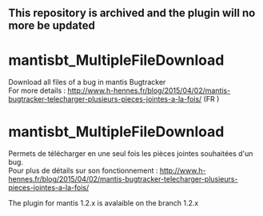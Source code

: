 ## This repository is archived and the plugin will no more be updated

# mantisbt_MultipleFileDownload
Download all files of a bug in mantis Bugtracker  
For more details : http://www.h-hennes.fr/blog/2015/04/02/mantis-bugtracker-telecharger-plusieurs-pieces-jointes-a-la-fois/ (FR )

# mantisbt_MultipleFileDownload
Permets de télécharger en une seul fois les pièces jointes souhaitées d'un bug.  
Pour plus de détails sur son fonctionnement : http://www.h-hennes.fr/blog/2015/04/02/mantis-bugtracker-telecharger-plusieurs-pieces-jointes-a-la-fois/

The plugin for mantis 1.2.x is avalaible on the branch 1.2.x
